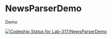 NewsParserDemo
==============

Demo

[ ![Codeship Status for Lab-317/NewsParserDemo](https://codeship.com/projects/60b608a0-4b08-0132-5fa4-06322762c3b0/status)](https://codeship.com/projects/46585)
